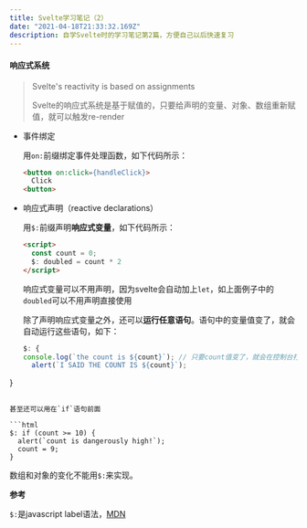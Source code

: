 ```yaml
---
title: Svelte学习笔记（2）
date: "2021-04-18T21:33:32.169Z"
description: 自学Svelte时的学习笔记第2篇，方便自己以后快速复习
---
```



#### 响应式系统

> Svelte's reactivity is based on assignments
>
> Svelte的响应式系统是基于赋值的，只要给声明的变量、对象、数组重新赋值，就可以触发re-render



- 事件绑定

  用`on:`前缀绑定事件处理函数，如下代码所示：

  ```html
  <button on:click={handleClick}>
    Click
  <button>
  ```

- 响应式声明（reactive declarations）

  用`$:`前缀声明**响应式变量**，如下代码所示：

  ```html
  <script>
    const count = 0;
    $: doubled = count * 2  
  </script>
  ```

  响应式变量可以不用声明，因为svelte会自动加上`let`，如上面例子中的`doubled`可以不用声明直接使用

  
  
  除了声明响应式变量之外，还可以**运行任意语句**。语句中的变量值变了，就会自动运行这些语句，如下：
  
  ```javascript
  $: {
  console.log(`the count is ${count}`); // 只要count值变了，就会在控制台打印日志
    alert(`I SAID THE COUNT IS ${count}`);
}
  ```
  
  甚至还可以用在`if`语句前面
  
  ```html
  $: if (count >= 10) {
	alert(`count is dangerously high!`);
  	count = 9;
  }
  ```
  
  数组和对象的变化不能用`$:`来实现。

**参考**

`$:`是javascript label语法，[MDN](https://developer.mozilla.org/zh-CN/docs/Web/JavaScript/Reference/Statements/label)

